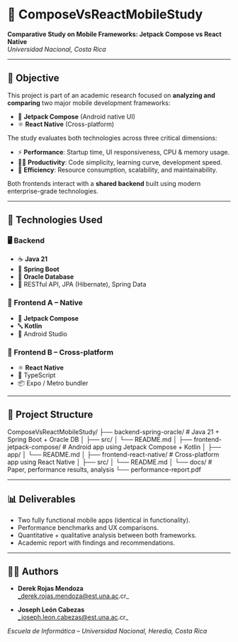 # 📱 ComposeVsReactMobileStudy

**Comparative Study on Mobile Frameworks: Jetpack Compose vs React Native**  
_Universidad Nacional, Costa Rica_

---

## 🎯 Objective

This project is part of an academic research focused on **analyzing and comparing** two major mobile development frameworks:  
- 🧩 **Jetpack Compose** (Android native UI)
- ⚛️ **React Native** (Cross-platform)

The study evaluates both technologies across three critical dimensions:

- ⚡ **Performance**: Startup time, UI responsiveness, CPU & memory usage.
- 🧑‍💻 **Productivity**: Code simplicity, learning curve, development speed.
- 🔋 **Efficiency**: Resource consumption, scalability, and maintainability.

Both frontends interact with a **shared backend** built using modern enterprise-grade technologies.

---

## 🧪 Technologies Used

### 🖥️ Backend
- ☕ **Java 21**
- 🌱 **Spring Boot**
- 🐘 **Oracle Database**
- 🔐 RESTful API, JPA (Hibernate), Spring Data

### 📲 Frontend A – Native
- 🤖 **Jetpack Compose**
- 🔤 **Kotlin**
- 🧰 Android Studio

### 📲 Frontend B – Cross-platform
- ⚛️ **React Native**
- 💅 TypeScript
- 📦 Expo / Metro bundler

---

## 📁 Project Structure

ComposeVsReactMobileStudy/
├── backend-spring-oracle/         # Java 21 + Spring Boot + Oracle DB
│   ├── src/
│   └── README.md
│
├── frontend-jetpack-compose/      # Android app using Jetpack Compose + Kotlin
│   ├── app/
│   └── README.md
│
├── frontend-react-native/         # Cross-platform app using React Native
│   ├── src/
│   └── README.md
│
└── docs/                          # Paper, performance results, analysis
    └── performance-report.pdf

---

## 📊 Deliverables

- Two fully functional mobile apps (identical in functionality).
- Performance benchmarks and UX comparisons.
- Quantitative + qualitative analysis between both frameworks.
- Academic report with findings and recommendations.

---

## 👨‍🎓 Authors

- **Derek Rojas Mendoza**  
  _derek.rojas.mendoza@est.una.ac.cr_

- **Joseph León Cabezas**  
  _joseph.leon.cabezas@est.una.ac.cr_

_Escuela de Informática – Universidad Nacional, Heredia, Costa Rica_

